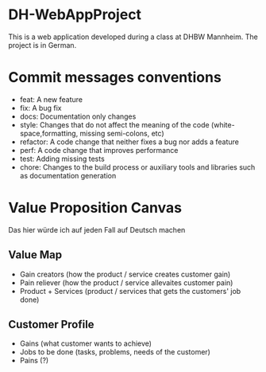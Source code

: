 # DH-WebAppProject
This is a web application developed during a class at DHBW Mannheim. The project is in German.

# Commit messages conventions

- feat: A new feature
- fix: A bug fix
- docs: Documentation only changes
- style: Changes that do not affect the meaning of the code (white-space,formatting, missing semi-colons, etc)
- refactor: A code change that neither fixes a bug nor adds a feature
- perf: A code change that improves performance
- test: Adding missing tests
- chore: Changes to the build process or auxiliary tools and libraries such as documentation generation

# Value Proposition Canvas

Das hier würde ich auf jeden Fall auf Deutsch machen

## Value Map

- Gain creators (how the product / service creates customer gain)
- Pain reliever (how the product / service allevaites customer pain)
- Product + Services (product / services that gets the customers' job done)

## Customer Profile

- Gains (what customer wants to achieve)
- Jobs to be done (tasks, problems, needs of the customer)
- Pains (?)